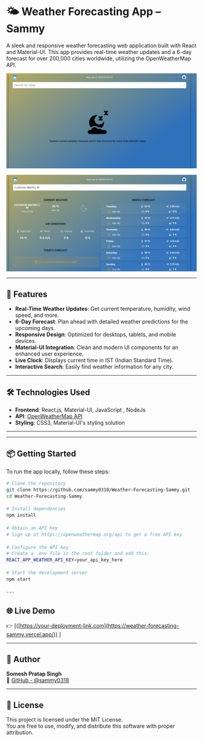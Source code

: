 
# 🌤️ Weather Forecasting App – Sammy

A sleek and responsive weather forecasting web application built with React and Material-UI. This app provides real-time weather updates and a 6-day forecast for over 200,000 cities worldwide, utilizing the OpenWeatherMap API.


![Weather App Preview](https://github.com/sammy0318/Weather-Forecasting-Sammy/blob/main/the-weather-forecasting-main/public/Preview.png)

![Lucknow Weather](https://github.com/sammy0318/Weather-Forecasting-Sammy/blob/main/the-weather-forecasting-main/public/Lucknow_Weather.png?raw=true)

---

## 🚀 Features

- **Real-Time Weather Updates**: Get current temperature, humidity, wind speed, and more.
- **6-Day Forecast**: Plan ahead with detailed weather predictions for the upcoming days.
- **Responsive Design**: Optimized for desktops, tablets, and mobile devices.
- **Material-UI Integration**: Clean and modern UI components for an enhanced user experience.
- **Live Clock**: Displays current time in IST (Indian Standard Time).
- **Interactive Search**: Easily find weather information for any city.

---

## 🛠️ Technologies Used

- **Frontend**: React.js, Material-UI, JavaScript , NodeJs
- **API**: [OpenWeatherMap API](https://openweathermap.org/api)
- **Styling**: CSS3, Material-UI's styling solution

---


---

## 📦 Getting Started

To run the app locally, follow these steps:

```bash
# Clone the repository
git clone https://github.com/sammy0318/Weather-Forecasting-Sammy.git
cd Weather-Forecasting-Sammy

# Install dependencies
npm install

# Obtain an API Key
# Sign up at https://openweathermap.org/api to get a free API key

# Configure the API key
# Create a .env file in the root folder and add this:
REACT_APP_WEATHER_API_KEY=your_api_key_here

# Start the development server
npm start

---

```

## 🌐 Live Demo

👉 [([https://your-deployment-link.com](https://weather-forecasting-sammy.vercel.app/)) ]  

---

## 👤 Author

**Somesh Pratap Singh**  
🔗 [GitHub - @sammy0318](https://github.com/sammy0318)

---

## 📄 License

This project is licensed under the MIT License.  
You are free to use, modify, and distribute this software with proper attribution.




